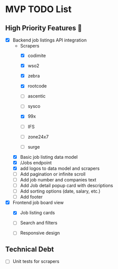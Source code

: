 # MVP TODO List

## High Priority Features 🚨

- [x] Backend job listings API integration
  - Scrapers
    - [x] codimite
    - [x] wso2
    - [x] zebra
    - [x] rootcode
    - [ ] ascentic
    - [ ] sysco
    - [x] 99x
    - [ ] IFS
    - [ ] zone24x7
    - [ ] surge

    

  - [x] Basic job listing data model
  - [x] /Jobs endpoint
  - [x] add logos to data model and scrapers
  - [ ] Add pagination or infinite scroll
  - [ ] Add job number and companies text
  - [ ] Add Job detail popup card with descriptions
  - [ ] Add sorting options (date, salary, etc.)
  - [ ] Add footer

- [x] Frontend job board view 
  - [x] Job listing cards
  - [ ] Search and filters
  - [ ] Responsive design



## Technical Debt

- [ ] Unit tests for scrapers
